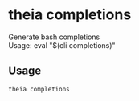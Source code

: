 # theia completions

Generate bash completions  
Usage: eval "\$(cli completions)"

## Usage

```bash
theia completions
```


